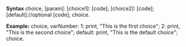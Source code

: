 **Syntax**
choice, [param]:
[choice1]:
  [code];
[choice2]:
  [code];
[default]://optional
  [code];
choice.

**Example:**
choice, varNumber:
1:
  print, "This is the first choice";
2: 
  print, "This is the second choice";
default:
  print, "This is the default choice";
choice.
